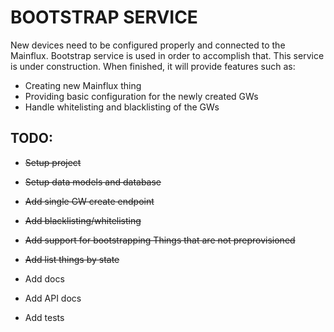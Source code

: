 # BOOTSTRAP SERVICE

New devices need to be configured properly and connected to the Mainflux. Bootstrap service is used in order to accomplish that. This service is under construction. When finished, it will provide features such as:
* Creating new Mainflux thing
* Providing basic configuration for the newly created GWs
* Handle whitelisting and blacklisting of the GWs

## TODO:
* ~~Setup project~~

* ~~Setup data models and database~~

* ~~Add single GW create endpoint~~

* ~~Add blacklisting/whitelisting~~

* ~~Add support for bootstrapping Things that are not preprovisioned~~

* ~~Add list things by state~~

* Add docs

* Add API docs

* Add tests
